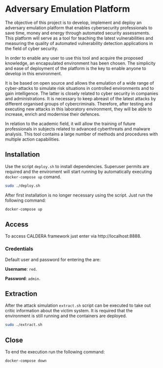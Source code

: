 # Adversary Emulation Platform

The objective of this project is to develop, implement and deploy an adversary emulation platform that enables cybersecurity professionals to save time, money and energy through automated security assessments. This platform will serve as a tool for teaching the latest vulnerabilities and measuring the quality of automated vulnerability detection applications in the field of cyber security.

In order to enable any user to use this tool and acquire the proposed knowledge, an encapsulated environment has been chosen. The simplicity and ease of deployment of the platform is the key to enable anyone to develop in this environment.

It is be based on open source and allows the emulation of a wide range of cyber-attacks to simulate risk situations in controlled environments and to gain intelligence. The latter is closely related to cyber security in companies and administrations. It is necessary to keep abreast of the latest attacks by different organised groups of cybercriminals. Therefore, after testing and executing new attacks in this laboratory environment, they will be able to increase, enrich and modernise their defences.

In relation to the academic field, it will allow the training of future professionals in subjects related to advanced cyberthreats and malware analysis. This tool contains a large number of methods and procedures with multiple action capabilities. 

## Installation

Use the script `deploy.sh` to install dependencies. Superuser permits are required and the enviroment will start running by automatically executing `docker-compose up` comand.

```bash
sudo ./deploy.sh
```

After first installation is no longer necessary using the script. Just run the following command:

```bash
docker-compose up
```

## Access

To access CALDERA framework just enter via http://localhost:8888.

### Credentials

Default user and password for entering the are:

**Username**: `red`.

**Password**: `admin`.

## Extraction

After the attack simulation `extract.sh` script can be executed to take out critic information about the victim system. It is required that the environment is still running and the containers are deployed.

```bash
sudo ./extract.sh
```

## Close

To end the execution run the following command:

```bash
docker-compose down
```
